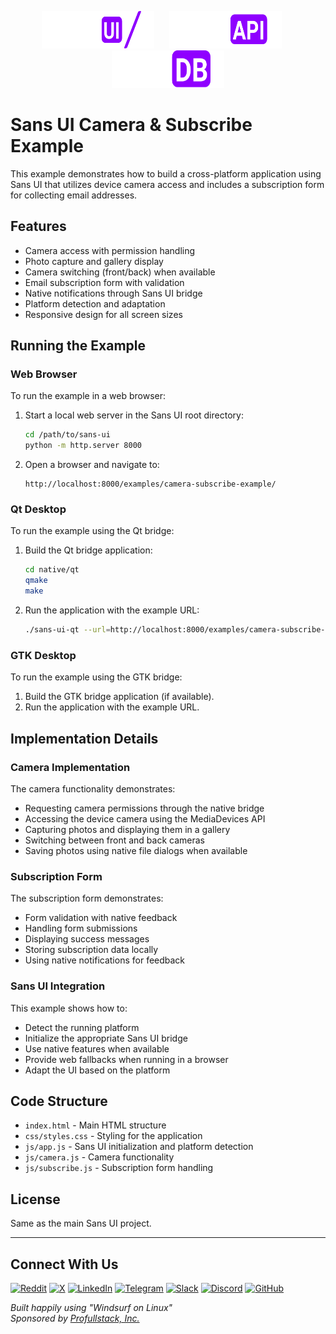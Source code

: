 <p align="center">
  <img src="../../static/logos/ui/logo.sans-ui.white.svg" alt="Sans UI Logo" width="180" height="60" style="margin-right: 20px;" />
  <img src="../../static/logos/api/logo.sans-api.white.svg" alt="Sans API Logo" width="180" height="60" style="margin-right: 20px;" />
  <img src="../../static/logos/db/logo.sans-db.white.svg" alt="Sans DB Logo" width="180" height="60" />
</p>

# Sans UI Camera & Subscribe Example

This example demonstrates how to build a cross-platform application using Sans UI that utilizes device camera access and includes a subscription form for collecting email addresses.

## Features

- Camera access with permission handling
- Photo capture and gallery display
- Camera switching (front/back) when available
- Email subscription form with validation
- Native notifications through Sans UI bridge
- Platform detection and adaptation
- Responsive design for all screen sizes

## Running the Example

### Web Browser

To run the example in a web browser:

1. Start a local web server in the Sans UI root directory:
   ```bash
   cd /path/to/sans-ui
   python -m http.server 8000
   ```

2. Open a browser and navigate to:
   ```
   http://localhost:8000/examples/camera-subscribe-example/
   ```

### Qt Desktop

To run the example using the Qt bridge:

1. Build the Qt bridge application:
   ```bash
   cd native/qt
   qmake
   make
   ```

2. Run the application with the example URL:
   ```bash
   ./sans-ui-qt --url=http://localhost:8000/examples/camera-subscribe-example/
   ```

### GTK Desktop

To run the example using the GTK bridge:

1. Build the GTK bridge application (if available).
2. Run the application with the example URL.

## Implementation Details

### Camera Implementation

The camera functionality demonstrates:

- Requesting camera permissions through the native bridge
- Accessing the device camera using the MediaDevices API
- Capturing photos and displaying them in a gallery
- Switching between front and back cameras
- Saving photos using native file dialogs when available

### Subscription Form

The subscription form demonstrates:

- Form validation with native feedback
- Handling form submissions
- Displaying success messages
- Storing subscription data locally
- Using native notifications for feedback

### Sans UI Integration

This example shows how to:

- Detect the running platform
- Initialize the appropriate Sans UI bridge
- Use native features when available
- Provide web fallbacks when running in a browser
- Adapt the UI based on the platform

## Code Structure

- `index.html` - Main HTML structure
- `css/styles.css` - Styling for the application
- `js/app.js` - Sans UI initialization and platform detection
- `js/camera.js` - Camera functionality
- `js/subscribe.js` - Subscription form handling

## License

Same as the main Sans UI project.

---

## Connect With Us

[![Reddit](https://img.shields.io/badge/Reddit-FF4500?style=for-the-badge&logo=reddit&logoColor=white)](https://www.reddit.com/r/sans_ui/)
[![X](https://img.shields.io/badge/X-000000?style=for-the-badge&logo=x&logoColor=white)](https://x.com/profullstackinc)
[![LinkedIn](https://img.shields.io/badge/LinkedIn-0077B5?style=for-the-badge&logo=linkedin&logoColor=white)](https://www.linkedin.com/company/profullstackinc)
[![Telegram](https://img.shields.io/badge/Telegram-2CA5E0?style=for-the-badge&logo=telegram&logoColor=white)](https://t.me/+VGCI_sR-guhmNTNh)
[![Slack](https://img.shields.io/badge/Slack-4A154B?style=for-the-badge&logo=slack&logoColor=white)](https://join.slack.com/t/profullstackinc/shared_invite/zt-2d9c842fk-jo848We~tDajW9nn6DEggw)
[![Discord](https://img.shields.io/badge/Discord-5865F2?style=for-the-badge&logo=discord&logoColor=white)](https://discord.gg/XXvzu4G4)
[![GitHub](https://img.shields.io/badge/GitHub-181717?style=for-the-badge&logo=github&logoColor=white)](https://github.com/profullstack)

*Built happily using "Windsurf on Linux"*  
*Sponsored by [Profullstack, Inc.](https://profullstack.com)*
